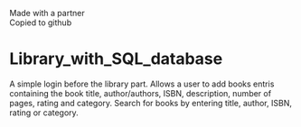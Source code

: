 Made with a partner<br/>
Copied to github

# Library_with_SQL_database
A simple login before the library part. Allows a user to add books entris containing the book title, author/authors, ISBN, description, number of pages, rating and category. Search for books by entering title, author, ISBN, rating or category.
